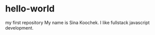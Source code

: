 # hello-world
my first repository
My name is Sina Koochek. I like fullstack javascript development.
